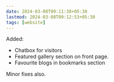 ```yaml
---
date: 2024-03-08T09:11:38+05:30
lastmod: 2024-03-08T09:12:53+05:30
tags: [website]
---
```


Added:
- Chatbox for visitors
- Featured gallery section on front page.
- Favourite blogs in bookmarks section

Minor fixes also. 
